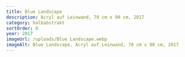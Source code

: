 ```yaml
---
title: Blue Landscape
description: Acryl auf Leinwand, 70 cm x 90 cm, 2017
category: halbabstrakt
sortOrder: 0
year: 2017
imageUrl: /uploads/Blue Landscape.webp
imageAlt: Blue Landscape, Acryl auf Leinwand, 70 cm x 90 cm, 2017
---
```

